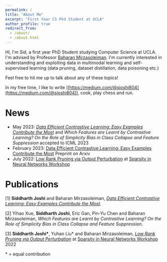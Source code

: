 ```yaml
---
permalink: /
title: "About Me"
excerpt: "First Year CS Phd Student at UCLA"
author_profile: true
redirect_from: 
  - /about/
  - /about.html
---
```


Hi, I'm Sid, a first year PhD Student studying Computer Science at UCLA. 
I'm advised by Professor [Baharan Mirzasoleiman](http://web.cs.ucla.edu/~baharan/). 
I'm currently interested in understanding and exploiting data in multimodal learning and self-supervised learning (data pruning, dataset distillation, data poisoning etc.)

Feel free to hit me up to talk about any of these topics!

In my free time, I like to write ([https://medium.com/@sjoshi804](https://medium.com/@sjoshi804)), cook, play chess and run. 

News
======
* May 2023: *[Data Efficient Contrastive Learning: Easy Examples Contribute the Most](https://sjoshi804.github.io/data-efficient-contrastive-learning/)* and *Which Features are Learnt by Contrastive Learning? On the Role of Simplicity Bias in Class Collapse and Feature Suppression* accepted to ICML 2023
* February 2023: [Data Efficient Contrastive Learning: Easy Examples Contribute the Most](https://arxiv.org/abs/2302.09195) Preprint on Arxiv
* July 2022: [Low Rank Pruning via Output Perturbation](https://drive.google.com/file/d/1FhuJxrbW554UsMt92WR5B1sCaw8P1odl/view) at [Sparsity in Neural Networks Workshop](https://www.sparseneural.net)

Publications
=============
[1] **Siddharth Joshi** and Baharan Mirzasoleiman, *[Data Efficient Contrastive Learning: Easy Examples Contribute the Most](https://arxiv.org/abs/2302.09195)*.

[2] Yihao Xue, **Siddharth Joshi**, Eric Gan, Pin-Yu Chen and Baharan Mirzasoleiman, *Which Features are Learnt by Contrastive Learning? On the Role of Simplicity Bias in Class Collapse and Feature Suppression*.
 
[3] **Siddharth Joshi\***, Yuhan Liu\* and Baharan Mirzasoleiman, *[Low Rank Pruning via Output Perturbation](https://drive.google.com/file/d/1FhuJxrbW554UsMt92WR5B1sCaw8P1odl/view)* at [Sparsity in Neural Networks Workshop](https://www.sparseneural.net) 2022


\* = equal contribution